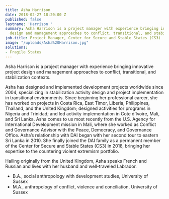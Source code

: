```yaml
---
title: Asha Harrison
date: 2018-02-27 18:20:00 Z
published: false
lastname: 'Harrison '
summary: Asha Harrison is a project manager with experience bringing innovative project
  design and management approaches to conflict, transitional, and stabilization contexts.
job-title: Project Manager, Center for Secure and Stable States (CS3)
image: "/uploads/Asha%20Harrison.jpg"
solutions:
- Fragile States
---
```


Asha Harrison is a project manager with experience bringing innovative project design and management approaches to conflict, transitional, and stabilization contexts.

Asha has designed and implemented development projects worldwide since 2004, specializing in stabilization activity design and project implementation in transitional environments. Since beginning her professional career, she has worked on projects in Costa Rica, East Timor, Liberia, Philippines, Thailand, and the United Kingdom; designed activities for programs in Nigeria and Trinidad; and led activity implementation in Cote d’Ivoire, Mali, and Sri Lanka. Asha comes to us most recently from the U.S. Agency for International Development mission in Mali, where she worked as Conflict and Governance Advisor with the Peace, Democracy, and Governance Office.  Asha’s relationship with DAI began with her second tour to eastern Sri Lanka in 2010. She finally joined the DAI family as a permanent member of the Center for Secure and Stable States (CS3) in 2018, bringing her expertise to the countering violent extremism portfolio.   

Hailing originally from the United Kingdom, Asha speaks French and Russian and lives with her husband and well-traveled Labrador. 

* B.A., social anthropology with development studies, University of Sussex
* M.A., anthropology of conflict, violence and conciliation, University of Sussex